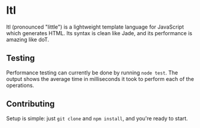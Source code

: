 ltl
===
ltl (pronounced "little") is a lightweight template language for JavaScript
which generates HTML. Its syntax is clean like Jade, and its performance
is amazing like doT.

Testing
---
Performance testing can currently be done by running `node test`.
The output shows the average time in milliseconds it took to perform each of the operations.


Contributing
---
Setup is simple: just `git clone` and `npm install`, and you're ready to start.